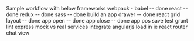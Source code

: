 Sample workflow with below frameworks
webpack - babel -- done
react -- done
redux -- done
sass -- done
build an app drawer -- done
react grid layout -- done
app open -- done
app close -- done
app pos save
test
grunt
lint
express
mock vs real services
integrate angularjs
load in ie
react router
chat view
